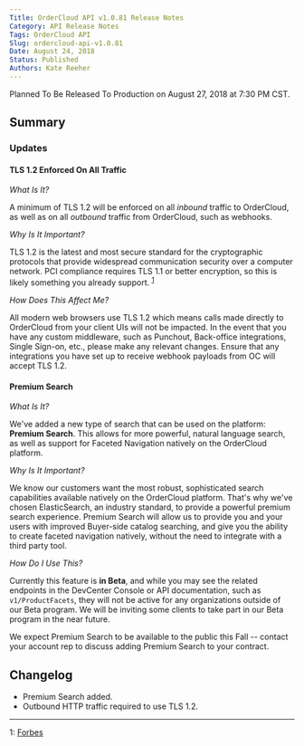```yaml
---
Title: OrderCloud API v1.0.81 Release Notes
Category: API Release Notes
Tags: OrderCloud API
Slug: ordercloud-api-v1.0.81
Date: August 24, 2018
Status: Published
Authors: Kate Reeher
---
```

Planned To Be Released To Production on August 27, 2018 at 7:30 PM CST.

## Summary

### Updates

#### TLS 1.2 Enforced On All Traffic

*What Is It?*

A minimum of TLS 1.2 will be enforced on all *inbound* traffic to OrderCloud, as well as on all *outbound* traffic from OrderCloud, such as webhooks.
    
*Why Is It Important?*

TLS 1.2 is the latest and most secure standard for the cryptographic protocols that provide widespread communication security over a computer network. PCI compliance requires TLS 1.1 or better encryption, so this is likely something you already support. <sup>[1](#footnote1)</sup>

*How Does This Affect Me?*

All modern web browsers use TLS 1.2 which means calls made directly to OrderCloud from your client UIs will not be impacted. In the event that you have any custom middleware, such as Punchout, Back-office integrations, Single Sign-on, etc., please make any relevant changes. Ensure that any integrations you have set up to receive webhook payloads from OC will accept TLS 1.2.

#### Premium Search

*What Is It?*

We've added a new type of search that can be used on the platform: **Premium Search**. This allows for more powerful, natural language search, as well as support for Faceted Navigation natively on the OrderCloud platform. 
    
*Why Is It Important?*

We know our customers want the most robust, sophisticated search capabilities available natively on the OrderCloud platform. That's why we've chosen ElasticSearch, an industry standard, to provide a powerful premium search experience. 
Premium Search will allow us to provide you and your users with improved Buyer-side catalog searching, and give you the ability to create faceted navigation natively, without the need to integrate with a third party tool.

*How Do I Use This?*

Currently this feature is **in Beta**, and while you may see the related endpoints in the DevCenter Console or API documentation, such as `v1/ProductFacets`, they will not be active for any organizations outside of our Beta program. We will be inviting some clients to take part in our Beta program in the near future. 

We expect Premium Search to be available to the public this Fall -- contact your account rep to discuss adding Premium Search to your contract.

## Changelog

- Premium Search added.
- Outbound HTTP traffic required to use TLS 1.2.




---
<a name="footnote1">1</a>: [Forbes](https://www.forbes.com/sites/thesba/2018/05/30/changes-to-pci-compliance-are-coming-june-30-is-your-ecommerce-business-ready/#374005547408)